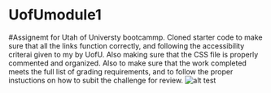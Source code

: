 # UofUmodule1
#Assignemt for Utah of Universty bootcammp. Cloned starter code to make sure that all the links function correctly, and following the accessibility criterai given to my by UofU. Also making sure that the CSS file is properly commented and organized. Also to make sure that the work completed meets the full list of grading requirements, and to follow the proper instuctions on how to subit the challenge for review.
![alt test]()